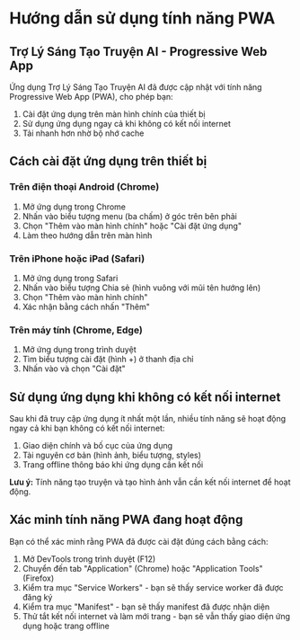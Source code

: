 # Hướng dẫn sử dụng tính năng PWA

## Trợ Lý Sáng Tạo Truyện AI - Progressive Web App

Ứng dụng Trợ Lý Sáng Tạo Truyện AI đã được cập nhật với tính năng Progressive Web App (PWA), cho phép bạn:

1. Cài đặt ứng dụng trên màn hình chính của thiết bị
2. Sử dụng ứng dụng ngay cả khi không có kết nối internet
3. Tải nhanh hơn nhờ bộ nhớ cache

## Cách cài đặt ứng dụng trên thiết bị

### Trên điện thoại Android (Chrome)
1. Mở ứng dụng trong Chrome
2. Nhấn vào biểu tượng menu (ba chấm) ở góc trên bên phải
3. Chọn "Thêm vào màn hình chính" hoặc "Cài đặt ứng dụng"
4. Làm theo hướng dẫn trên màn hình

### Trên iPhone hoặc iPad (Safari)
1. Mở ứng dụng trong Safari
2. Nhấn vào biểu tượng Chia sẻ (hình vuông với mũi tên hướng lên)
3. Chọn "Thêm vào màn hình chính"
4. Xác nhận bằng cách nhấn "Thêm"

### Trên máy tính (Chrome, Edge)
1. Mở ứng dụng trong trình duyệt
2. Tìm biểu tượng cài đặt (hình +) ở thanh địa chỉ
3. Nhấn vào và chọn "Cài đặt"

## Sử dụng ứng dụng khi không có kết nối internet

Sau khi đã truy cập ứng dụng ít nhất một lần, nhiều tính năng sẽ hoạt động ngay cả khi bạn không có kết nối internet:

1. Giao diện chính và bố cục của ứng dụng
2. Tài nguyên cơ bản (hình ảnh, biểu tượng, styles)
3. Trang offline thông báo khi ứng dụng cần kết nối

**Lưu ý:** Tính năng tạo truyện và tạo hình ảnh vẫn cần kết nối internet để hoạt động.

## Xác minh tính năng PWA đang hoạt động

Bạn có thể xác minh rằng PWA đã được cài đặt đúng cách bằng cách:

1. Mở DevTools trong trình duyệt (F12)
2. Chuyển đến tab "Application" (Chrome) hoặc "Application Tools" (Firefox)
3. Kiểm tra mục "Service Workers" - bạn sẽ thấy service worker đã được đăng ký
4. Kiểm tra mục "Manifest" - bạn sẽ thấy manifest đã được nhận diện
5. Thử tắt kết nối internet và làm mới trang - bạn sẽ vẫn thấy giao diện ứng dụng hoặc trang offline
